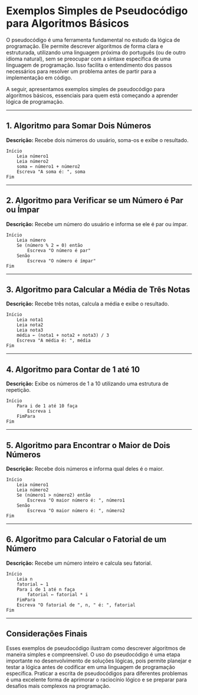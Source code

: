 
# Exemplos Simples de Pseudocódigo para Algoritmos Básicos

O pseudocódigo é uma ferramenta fundamental no estudo da lógica de programação. Ele permite descrever algoritmos de forma clara e estruturada, utilizando uma linguagem próxima do português (ou de outro idioma natural), sem se preocupar com a sintaxe específica de uma linguagem de programação. Isso facilita o entendimento dos passos necessários para resolver um problema antes de partir para a implementação em código.

A seguir, apresentamos exemplos simples de pseudocódigo para algoritmos básicos, essenciais para quem está começando a aprender lógica de programação.

---

## 1. Algoritmo para Somar Dois Números

**Descrição:** Recebe dois números do usuário, soma-os e exibe o resultado.

```plaintext
Início
    Leia número1
    Leia número2
    soma ← número1 + número2
    Escreva "A soma é: ", soma
Fim
```

---

## 2. Algoritmo para Verificar se um Número é Par ou Ímpar

**Descrição:** Recebe um número do usuário e informa se ele é par ou ímpar.

```plaintext
Início
    Leia número
    Se (número % 2 = 0) então
        Escreva "O número é par"
    Senão
        Escreva "O número é ímpar"
Fim
```

---

## 3. Algoritmo para Calcular a Média de Três Notas

**Descrição:** Recebe três notas, calcula a média e exibe o resultado.

```plaintext
Início
    Leia nota1
    Leia nota2
    Leia nota3
    média ← (nota1 + nota2 + nota3) / 3
    Escreva "A média é: ", média
Fim
```

---

## 4. Algoritmo para Contar de 1 até 10

**Descrição:** Exibe os números de 1 a 10 utilizando uma estrutura de repetição.

```plaintext
Início
    Para i de 1 até 10 faça
        Escreva i
    FimPara
Fim
```

---

## 5. Algoritmo para Encontrar o Maior de Dois Números

**Descrição:** Recebe dois números e informa qual deles é o maior.

```plaintext
Início
    Leia número1
    Leia número2
    Se (número1 > número2) então
        Escreva "O maior número é: ", número1
    Senão
        Escreva "O maior número é: ", número2
Fim
```

---

## 6. Algoritmo para Calcular o Fatorial de um Número

**Descrição:** Recebe um número inteiro e calcula seu fatorial.

```plaintext
Início
    Leia n
    fatorial ← 1
    Para i de 1 até n faça
        fatorial ← fatorial * i
    FimPara
    Escreva "O fatorial de ", n, " é: ", fatorial
Fim
```

---

## Considerações Finais

Esses exemplos de pseudocódigo ilustram como descrever algoritmos de maneira simples e compreensível. O uso do pseudocódigo é uma etapa importante no desenvolvimento de soluções lógicas, pois permite planejar e testar a lógica antes de codificar em uma linguagem de programação específica. Praticar a escrita de pseudocódigos para diferentes problemas é uma excelente forma de aprimorar o raciocínio lógico e se preparar para desafios mais complexos na programação.
```
